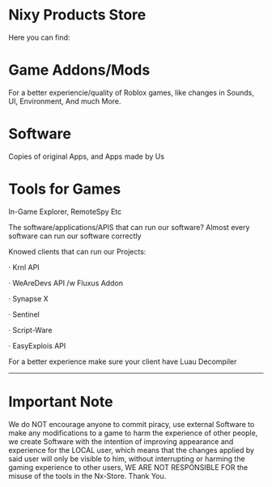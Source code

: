 # Nixy Products Store

Here you can find:


# Game Addons/Mods
For a better experiencie/quality of Roblox games, like changes in Sounds, UI, Environment, And much More.


# Software
Copies of original Apps, and Apps made by Us


# Tools for Games
In-Game Explorer, RemoteSpy Etc


The software/applications/APIS that can run our software?
Almost every software can run our software correctly

Knowed clients that can run our Projects:

· Krnl API

· WeAreDevs API /w Fluxus Addon

· Synapse X

· Sentinel

· Script-Ware

· EasyExplois API

For a better experience make sure your client have Luau Decompiler
___________

# Important Note
We do NOT encourage anyone to commit piracy, use external Software to make any modifications to a game to harm the experience of other people, we create Software with the intention of improving appearance and experience for the LOCAL user,  which means that the changes applied by said user will only be visible to him, without interrupting or harming the gaming experience to other users, WE ARE NOT RESPONSIBLE FOR the misuse of the tools in the Nx-Store. Thank You.
